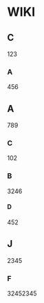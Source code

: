 [//]: <> (order:asc)

# WIKI


## C

123


### A

456

## A

789

### C

102

### B

3246

#### D

452

## J

2345

### F

32452345